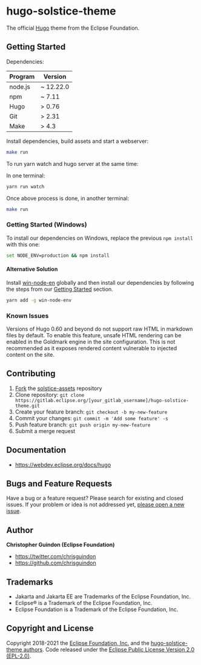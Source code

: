 # hugo-solstice-theme

The official [Hugo](https://gohugo.io/) theme from the Eclipse Foundation.

## Getting Started

Dependencies:


| Program | Version |
|---------|---------|
| node.js | ~ 12.22.0 |
| npm | ~ 7.11 |
| Hugo | > 0.76 |
| Git | > 2.31 |
| Make | > 4.3 |


Install dependencies, build assets and start a webserver:

```bash
make run
```

To run yarn watch and hugo server at the same time:

In one terminal:

```bash
yarn run watch
```

Once above process is done, in another terminal:

```bash
make run
```

### Getting Started (Windows)

To install our dependencies on Windows, replace the previous `npm install`  with this one:

```bash
set NODE_ENV=production && npm install
```

#### Alternative Solution

Install [win-node-en](https://github.com/laggingreflex/win-node-env) globally and then install our dependencies by following the steps from our [Getting Started](https://gitlab.eclipse.org/eclipsefdn/it/webdev/hugo-solstice-theme/#getting-started) section.

```bash
yarn add -g win-node-env
```

### Known Issues

Versions of Hugo 0.60 and beyond do not support raw HTML in markdown files by default. To enable this feature, unsafe HTML rendering can be enabled in the Goldmark engine in the site configuration. This is not recommended as it exposes rendered content vulnerable to injected content on the site.

## Contributing

1. [Fork](https://docs.gitlab.com/ee/user/project/repository/forking_workflow.html) the [solstice-assets](https://gitlab.eclipse.org/eclipsefdn/it/webdev/hugo-solstice-theme/) repository
2. Clone repository: `git clone https://gitlab.eclipse.org/[your_gitlab_username]/hugo-solstice-theme.git`
3. Create your feature branch: `git checkout -b my-new-feature`
4. Commit your changes: `git commit -m 'Add some feature' -s`
5. Push feature branch: `git push origin my-new-feature`
6. Submit a merge request

## Documentation

- <https://webdev.eclipse.org/docs/hugo>

## Bugs and Feature Requests

Have a bug or a feature request? Please search for existing and closed issues. If your problem or idea is not addressed yet, [please open a new issue](https://gitlab.eclipse.org/eclipsefdn/it/webdev/hugo-solstice-theme/-/issues/new?issue%5Bassignee_id%5D=&issue%5Bmilestone_id%5D=).

## Author

**Christopher Guindon (Eclipse Foundation)**

- <https://twitter.com/chrisguindon>
- <https://github.com/chrisguindon>

## Trademarks

* Jakarta and Jakarta EE are Trademarks of the Eclipse Foundation, Inc.
* Eclipse® is a Trademark of the Eclipse Foundation, Inc.
* Eclipse Foundation is a Trademark of the Eclipse Foundation, Inc.

## Copyright and License

Copyright 2018-2021 the [Eclipse Foundation, Inc.](https://www.eclipse.org) and the [hugo-solstice-theme authors](https://gitlab.eclipse.org/eclipsefdn/it/webdev/hugo-solstice-theme/-/graphs/master). Code released under the [Eclipse Public License Version 2.0 (EPL-2.0)](https://gitlab.eclipse.org/eclipsefdn/it/webdev/hugo-solstice-theme/-/raw/master/LICENSE).
